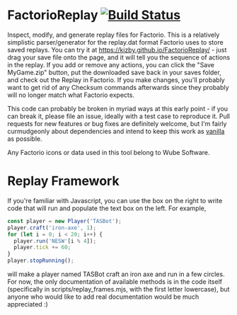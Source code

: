 # FactorioReplay [![Build Status](https://travis-ci.org/Kizby/FactorioReplay.svg?branch=master)](https://travis-ci.org/Kizby/FactorioReplay)
Inspect, modify, and generate replay files for Factorio. This is a relatively simplistic parser/generator for the replay.dat format Factorio uses to store saved replays. You can try it at https://kizby.github.io/FactorioReplay/ - just drag your save file onto the page, and it will tell you the sequence of actions in the replay. If you add or remove any actions, you can click the "Save MyGame.zip" button, put the downloaded save back in your saves folder, and check out the Replay in Factorio. If you make changes, you'll probably want to get rid of any Checksum commands afterwards since they probably will no longer match what Factorio expects.

This code can probably be broken in myriad ways at this early point - if you can break it, please file an issue, ideally with a test case to reproduce it. Pull requests for new features or bug fixes are definitely welcome, but I'm fairly curmudgeonly about dependencies and intend to keep this work as [vanilla](http://vanilla-js.com/) as possible.

Any Factorio icons or data used in this tool belong to Wube Software.

# Replay Framework
If you're familiar with Javascript, you can use the box on the right to write code that will run and populate the text box on the left. For example,
```javascript
const player = new Player('TASBot');
player.craft('iron-axe', 1);
for (let i = 0; i < 20; i++) {
  player.run('NESW'[i % 4]);
  player.tick += 60;
}
player.stopRunning();
```
will make a player named TASBot craft an iron axe and run in a few circles. For now, the only documentation of available methods is in the code itself (specifically in scripts/replay_frames.mjs, with the first letter lowercase), but anyone who would like to add real documentation would be much appreciated :)
